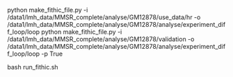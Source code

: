 python make_fithic_file.py -i /data1/lmh_data/MMSR_complete/analyse/GM12878/use_data/hr -o /data1/lmh_data/MMSR_complete/analyse/GM12878/analyse/experiment_diff_loop/loop
python make_fithic_file.py -i /data1/lmh_data/MMSR_complete/analyse/GM12878/validation -o /data1/lmh_data/MMSR_complete/analyse/GM12878/analyse/experiment_diff_loop/loop -p True

bash run_fithic.sh